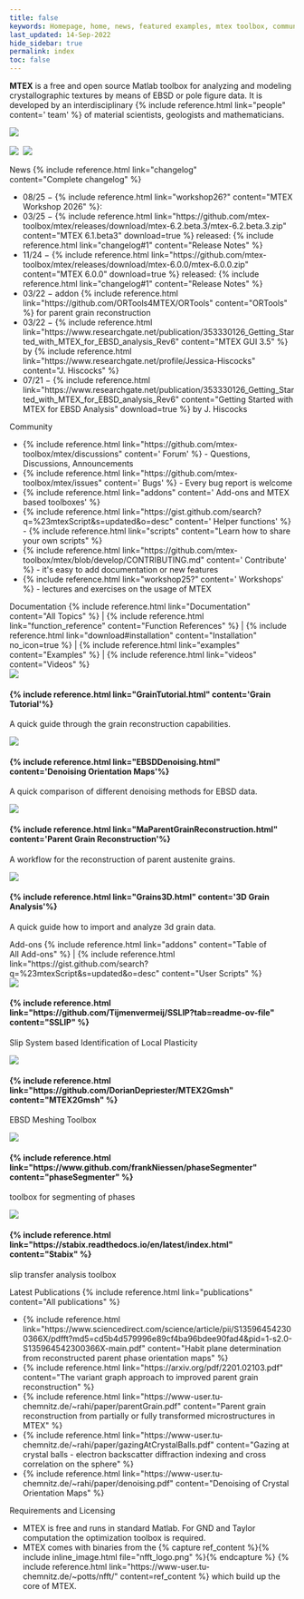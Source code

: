 ```yaml
---
title: false
keywords: Homepage, home, news, featured examples, mtex toolbox, community, featured addons, documentation, latest publications, requirements, licensing, licencing
last_updated: 14-Sep-2022
hide_sidebar: true
permalink: index
toc: false
---
```


<b>MTEX</b> is a free and open source Matlab toolbox for analyzing and modeling
crystallographic textures by means of EBSD or pole figure data. It is developed
by an interdisciplinary {% include reference.html link="people" content='<i class="fas fa-people-group"></i> team' %}
of material scientists, geologists and mathematicians.
<br>
<!--<img src="https://visitor-badge.laobi.icu/badge?page_id=MTEXHomePage&right_color=%23149983">-->
<!-- <img src="https://visitor-badge.laobi.icu/badge?page_id=MTEXHomePage&right_color=%23149983&query_only"> -->
[![](https://badgen.net/badge/icon/github?icon=github&label)](https://github.com/mtex-toolbox/mtex)&nbsp;
<!--[![](https://img.shields.io/badge/Research-Gate-9cf)](https://www.researchgate.net/project/MTEX-free-crystallographic-texture-analysis-software)&nbsp;
&nbsp;-->
<!--![](https://img.shields.io/github/languages/top/mtex-toolbox/mtex)&nbsp;-->
![](https://img.shields.io/github/downloads/mtex-toolbox/mtex/total)&nbsp;
![](https://img.shields.io/github/contributors/mtex-toolbox/mtex)&nbsp;

<!-- news and community card -->
<div class="row">
    <div id="home-news" class="col-md-6">
        <div class="panel panel-default">
            <div class="panel-heading">
				<i class="fa-solid fa-rss"></i>
                <!--<i class="fa fa-newspaper-o"></i>-->
                News
                <i class="fa fa-angle-double-right"></i>
                {% include reference.html link="changelog" content="Complete&nbsp;changelog" %}
            </div>
            <div class="panel-body">
                <ul class="no_bullet">
				<li>
					08/25 &minus;
					{% include reference.html link="workshop26?" content="MTEX Workshop 2026" %}:
					<!--{% include reference.html link="https://github.com/mtex-toolbox/mtex/discussions/2249" content="Announcement" %}-->
                </li>
				<li>
                        03/25 &minus;
							{% include reference.html link="https://github.com/mtex-toolbox/mtex/releases/download/mtex-6.2.beta.3/mtex-6.2.beta.3.zip" content="MTEX 6.1.beta3" download=true %}
                        released:
                        {% include reference.html link="changelog#1" content="Release Notes" %}
                    </li>
   					<li>
                        11/24 &minus;
							{% include reference.html link="https://github.com/mtex-toolbox/mtex/releases/download/mtex-6.0.0/mtex-6.0.0.zip" content="MTEX 6.0.0" download=true %}
                        released:
                        {% include reference.html link="changelog#1" content="Release Notes" %}
                    </li>
					<!--<li>
						03/24 &minus;
						{% include reference.html link="workshop24?" content="MTEX Workshop 24" %}:
                        {% include reference.html link="https://github.com/mtex-toolbox/mtex/discussions/2249" content="Announcement" %}
                    </li>-->
                    <li>
                        03/22 &minus; addon 
                        {% include reference.html link="https://github.com/ORTools4MTEX/ORTools" content="ORTools" %}
                        for parent grain reconstruction
                    </li>
                    <li>
                        03/22 &minus;
                        {% include reference.html link="https://www.researchgate.net/publication/353330126_Getting_Started_with_MTEX_for_EBSD_analysis_Rev6" content="MTEX GUI 3.5" %}
                        by 
                        {% include reference.html link="https://www.researchgate.net/profile/Jessica-Hiscocks" content="J. Hiscocks" %}
                    </li>
                    <li>
                        07/21 &minus;
                        {% include reference.html link="https://www.researchgate.net/publication/353330126_Getting_Started_with_MTEX_for_EBSD_analysis_Rev6" content="Getting Started with MTEX for EBSD Analysis" download=true %}
                        by J. Hiscocks
                    </li>
                 </ul>
            </div>
        </div>
    </div>
    <div id="home-community" class="col-md-6">
        <div class="panel panel-default">
            <div class="panel-heading">
                <i class="fas fa-users"></i>
                Community
            </div>
            <div class="panel-body">
                <ul class="no_bullet">
                    <li>
                        {% include reference.html link="https://github.com/mtex-toolbox/mtex/discussions"
						content='<i class="fas fa-comments"></i> Forum' %} - Questions, Discussions,
						Announcements
                    </li>
                    <li>
						{% include reference.html link="https://github.com/mtex-toolbox/mtex/issues" 
						content='<i class="fa fa-bug"></i> Bugs' %} - Every bug report is welcome
                    </li>
					<li>
                        {% include reference.html link="addons" 
						content='<i class="fas fa-toolbox"></i> Add-ons and MTEX based toolboxes' %}
						<!--<i class="fa fa-toolbox"></i>-->
                    </li>
                    <li>
					   {% include reference.html link="https://gist.github.com/search?q=%23mtexScript&s=updated&o=desc"
						content='<i class="fa fa-screwdriver-wrench"></i> Helper functions' %}
                        - {% include reference.html link="scripts" content="Learn how to share your own scripts" %}
                    </li>
                    <li>
                        {% include reference.html link="https://github.com/mtex-toolbox/mtex/blob/develop/CONTRIBUTING.md" 
						content='<i class="fa-brands fa-github"></i> Contribute' %}
                        - it's easy to add documentation or new features
                    </li>
					<li>
						{% include reference.html link="workshop25?" 
						content='<i class="fa-solid fa-chalkboard-user"></i> Workshops' %}
                        - lectures and exercises on the usage of MTEX
                    </li>
					<!--
                    <li>
                        {% capture ref_content %}
                            GitHub Repository
                            <i class="fa fa-github"></i>
                        {% endcapture %}
                        {% include reference.html link="https://github.com/mtex-toolbox/mtex" content=ref_content no_icon=true %}
                        and
                        {% capture ref_content %}
                            ResearchGate Project
                            <img src="{{ "images/icons/ResearchGate_256px.png" }}" class="icon-inline">
                        {% endcapture %}
                        {% include reference.html link="https://www.researchgate.net/project/MTEX-free-crystallographic-texture-analysis-software" content=ref_content no_icon=true %}
                    </li>
                    <li>
                        {% include reference.html link="videos" content="Videos" %} explaining MTEX
                    </li>-->
                </ul>
            </div>
        </div>
    </div>
</div>

<!-- a bunch of links as documentation overview  -->
<div class="row">
    <div id="home-documentation" class="col-md-12">
        <div class="panel panel-default">
            <div class="panel-heading">
                <i class="fa fa-book"></i>
                Documentation
                <i class="fa fa-angle-double-right"></i>
                {% include reference.html link="Documentation" content="All&nbsp;Topics" %}
                | {% include reference.html link="function_reference" content="Function&nbsp;References" %}
                | {% include reference.html link="download#installation" content="Installation" no_icon=true %}
                | {% include reference.html link="examples" content="Examples" %}
                | {% include reference.html link="videos" content="Videos" %}
            </div>
        </div>
    </div>
</div>

<!-- some featured examples with image and description -->
<div class="row no-wrap-scrollable-x auto-scroll-x scrollbar-at-top">
    <div class="col-md-4">
        <div class="panel panel-default text-center">
            <div class="panel-heading">
				<a href="https://mtex-toolbox.github.io/GrainTutorial.html">
					<img src="images/thumbnails/GrainTutorial.jpg">
				</a>	
            </div>
            <div class="panel-body">
                <h4>{% include reference.html link="GrainTutorial.html" content='Grain Tutorial'%}</h4>
                <p>A quick guide through the grain reconstruction capabilities.</p>
                <!--{% include reference.html link="GrainTutorial.html" content="Learn More" class="btn btn-primary" %}-->
            </div>
        </div>
    </div>
    <div class="col-md-4">
        <div class="panel panel-default text-center">
            <div class="panel-heading">
				<a href="https://mtex-toolbox.github.io/EBSDDenoising.html">
					<img src="images/thumbnails/EBSDDenoising.jpg">
				</a>
            </div>
            <div class="panel-body">
                <h4>{% include reference.html link="EBSDDenoising.html" content='Denoising Orientation Maps'%}</h4>
                <p>A quick comparison of different denoising methods for EBSD data.</p>
                <!--{% include reference.html link="EBSDDenoising.html" content="Learn More" class="btn btn-primary" %}-->
            </div>
        </div>
    </div>
    <div class="col-md-4">
        <div class="panel panel-default text-center">
            <div class="panel-heading">
				<a href="https://mtex-toolbox.github.io/MaParentGrainReconstruction.html">
					<img src="images/thumbnails/MaParentGrainReconstruction.jpg">
				</a>
            </div>
            <div class="panel-body">
                <h4>{% include reference.html link="MaParentGrainReconstruction.html" content='Parent Grain Reconstruction'%}</h4>
                <p>A workflow for the reconstruction of parent austenite grains.</p>
                <!--{% include reference.html link="MaParentGrainReconstruction.html" content="Learn More" class="btn btn-primary" %}-->
            </div>
        </div>
    </div>
	<div class="col-md-4">
        <div class="panel panel-default text-center">
            <div class="panel-heading">
				<a href="https://mtex-toolbox.github.io/Grains3D.html">
					<img src="images/thumbnails/Grains3D.png">
				</a>
            </div>
            <div class="panel-body">
                <h4>{% include reference.html link="Grains3D.html" content='3D Grain Analysis'%}</h4>
                <p>A quick guide how to import and analyze 3d grain data.</p>
                <!--{% include reference.html link="Grains3D.html" content="Learn More" class="btn btn-primary" %}-->
            </div>
        </div>
    </div>
</div>

<!-- a bunch of links as documentation overview  -->
<div class="row">
    <div id="home-toolboxes" class="col-md-12">
        <div class="panel panel-default">
            <div class="panel-heading">
                <i class="fa fa-screwdriver-wrench"></i>
                Add-ons
                <i class="fa fa-angle-double-right"></i>
                {% include reference.html link="addons" content="Table of All&nbsp;Add-ons" %}
                | {% include reference.html
				link="https://gist.github.com/search?q=%23mtexScript&s=updated&o=desc"
				content="User Scripts" %}
            </div>
        </div>
    </div>
</div>



<!-- addons with image and description -->
<div class="row no-wrap-scrollable-x auto-scroll-x scrollbar-at-top">
    <div class="col-md-4">
        <div class="panel panel-default text-center">
            <div class="panel-heading">
				<a href="https://github.com/Tijmenvermeij/SSLIP?tab=readme-ov-file">
                  <img src="images/thumbnails/SSLIP.gif">
				</a>
            </div>
            <div class="panel-body">			
				<!--<h4>
					{% include reference.html
					link="https://www.researchgate.net/publication/359504978_MTEX_GUI_3pt5_a_graphical_interface_for_MTEX_texture_analysis_on_MATLAB" 
					content="MTEX GUI" %}					
				</h4>-->
				<h4>
					{% include reference.html
					link="https://github.com/Tijmenvermeij/SSLIP?tab=readme-ov-file" 
					content="SSLIP" %}					
				</h4>
				<p>Slip System based Identification of Local Plasticity</p>
				<!--
                <p>
                    <i class="fa fa-user"></i>
                    {% include reference.html link="https://www.researchgate.net/profile/Jessica_Hiscocks" content="Jessica Hiscocks" %}
                </p>
                <p>
                    <i class="fa fa-home"></i>
                    {% include reference.html link="https://www.researchgate.net/publication/341722714_MTEX_GUI_3pt4-_An_updated_graphical_interface_for_MTEX" content="ResearchGate: An updated graphical interface for MTEX" %}
                </p>
				-->
            </div>
        </div>
    </div>
    <div class="col-md-4">
        <div class="panel panel-default text-center">
            <div class="panel-heading">
				<a href="https://github.com/DorianDepriester/MTEX2Gmsh">
					<img src="images/thumbnails/MTEX2Gmsh_logo_centered.png">
				</a>
            </div>
            <div class="panel-body">
                <h4>{% include reference.html link="https://github.com/DorianDepriester/MTEX2Gmsh" content="MTEX2Gmsh" %}</h4>
				<p>EBSD Meshing Toolbox</p>
<!--                <p>
                    <i class="fa fa-user"></i>
                    {% include reference.html link="https://www.researchgate.net/profile/Dorian_Depriester" content="Dorian Depriester" %}
                </p>
                <p>
                    <i class="fa fa-home"></i>
                    {% include reference.html link="https://github.com/DorianDepriester/MTEX2Gmsh" content="GitHub: DorianDepriester/MTEX2Gmsh" %}
                </p>
				-->
            </div>
        </div>
    </div>
    <div class="col-md-4">
        <div class="panel panel-default text-center">
            <div class="panel-heading">
				<a href="https://www.github.com/frankNiessen/phaseSegmenter">
					<img src="images/thumbnails/phaseSegmenter_screenshot_centered.png">
				</a>
            </div>
            <div class="panel-body">
				<h4>
				{% include reference.html link="https://www.github.com/frankNiessen/phaseSegmenter" content="phaseSegmenter" %}
				</h4>
				<p>
				toolbox for segmenting of phases
				</p>
                <!--<p>
                    <i class="fa fa-user"></i>
                    {% include reference.html link="https://www.researchgate.net/profile/Azdiar_Gazder" content="A. Gazder" %}
                    , {% include reference.html link="https://wwws.researchgate.net/profile/Frank_Niessen4" content="F. Niessen" %}
                </p>
                <p>
                    <i class="fa fa-home"></i>
                    {% include reference.html link="https://www.github.com/frankNiessen/phaseSegmenter" content="GitHub: frankNiessen/phaseSegmenter" %}
                </p>-->
            </div>
        </div>
    </div>
    <!-- proberly begin of second page -->
    <div class="col-md-4">
        <div class="panel panel-default text-center">
            <div class="panel-heading">
				<a href="https://stabix.readthedocs.io/en/latest/index.html">
					<img src="images/thumbnails/stabix_screenshot_centered.gif">
				</a>					
            </div>
            <div class="panel-body">
				<h4>
				{% include reference.html link="https://stabix.readthedocs.io/en/latest/index.html" content="Stabix" %}
				</h4>
				<p>
                    slip transfer analysis toolbox
                </p>
				<!--
                <p>
                    <i class="fa fa-user"></i>
                    {% include reference.html link="https://www.researchgate.net/profile/David_Mercier3" content="David Mercier" %}
                </p>
                <p>
                    <i class="fa fa-home"></i>
                    {% include reference.html link="https://stabix.readthedocs.io/en/latest/index.html" content="Read the Docs: Stabix" %}
                </p>
				-->
            </div>
        </div>
    </div>
    <!-- <div class="col-md-4">
        <div class="panel panel-default text-center">
            <div class="panel-heading">
                <img src="images/thumbnails/ORTools_logo_centered.png">
            </div>
            <div class="panel-body">
                <h4 title="orientation relationship tools">ORTools</h4>
                <p>
                    <i class="fa fa-user"></i>
                    {% include reference.html link="https://www.researchgate.net/profile/Azdiar_Gazder" content="Azdiar A. Gazder" %}
                    , {% include reference.html link="https://www.researchgate.net/profile/Frank_Niessen4" content="Frank Niessen" %}
                </p>
                <p>
                    <i class="fa fa-home"></i>
                    {% include reference.html link="https://www.github.com/frankNiessen/ORTools" content="GitHub: frankNiessen/ORTools" %}
                </p>
            </div>
        </div>
    </div> -->
    <!--<div class="col-md-4">
        <div class="panel panel-default text-center">
            <div class="panel-heading">
                <img src="images/thumbnails/crystalAligner_logo_centered.png">
            </div>
            <div class="panel-body">
                <h4>crystalAligner</h4>
                <p>
                    <i class="fa fa-user"></i>
                    {% include reference.html link="https://www.researchgate.net/profile/Frank_Niessen4" content="Frank Niessen" %}
                </p>
                <p>
                    <i class="fa fa-home"></i>
                    {% include reference.html link="https://www.github.com/frankNiessen/crystalAligner" content="GitHub: frankNiessen/crystalAligner" %}
                </p>
            </div>
        </div>
    </div>-->
</div>


<!-- latest publications cards and requirements and licensing card-->
<div class="row">
    <div id="home-latest-publications" class="col-md-6">
        <div class="panel panel-default">
            <div class="panel-heading">
                <i class="fas fa-file-pdf"></i>
                Latest&nbsp;Publications
                <i class="fa fa-angle-double-right"></i>
                {% include reference.html link="publications" content="All&nbsp;publications" %}
            </div>
            <div class="panel-body">
                <ul>
					<li>{% include reference.html link="https://www.sciencedirect.com/science/article/pii/S135964542300366X/pdfft?md5=cd5b4d579996e89cf4ba96bdee90fad4&pid=1-s2.0-S135964542300366X-main.pdf" content="Habit plane determination from reconstructed parent phase
    orientation maps" %}</li>
                    <li>{% include reference.html link="https://arxiv.org/pdf/2201.02103.pdf" content="The variant graph approach to improved parent grain reconstruction" %}</li>
                    <li>{% include reference.html link="https://www-user.tu-chemnitz.de/~rahi/paper/parentGrain.pdf" content="Parent grain reconstruction from partially or fully transformed microstructures in MTEX" %}</li>
                    <li>{% include reference.html link="https://www-user.tu-chemnitz.de/~rahi/paper/gazingAtCrystalBalls.pdf" content="Gazing at crystal balls - electron backscatter diffraction indexing and cross correlation on the sphere" %}</li>
                    <li>{% include reference.html link="https://www-user.tu-chemnitz.de/~rahi/paper/denoising.pdf" content="Denoising of Crystal Orientation Maps" %}</li>
                </ul>
            </div>
        </div>
    </div>
    <div id="home-Licencing" class="col-md-6">
        <div class="panel panel-default">
            <div class="panel-heading">
                <i class="fa fa-copyright"></i>
                Requirements and Licensing
            </div>
            <div class="panel-body">
                <ul>
                    <li>
                        MTEX is free and runs in standard Matlab. For GND and Taylor computation the optimization toolbox is required.
                    </li>
                    <li>
                        MTEX comes with binaries from the
                        {% capture ref_content %}{% include inline_image.html file="nfft_logo.png" %}{% endcapture %}
                        {% include reference.html link="https://www-user.tu-chemnitz.de/~potts/nfft/" content=ref_content %}
                        which build up the core of MTEX.
                    </li>
                </ul>
            </div>
        </div>
    </div>
</div>
